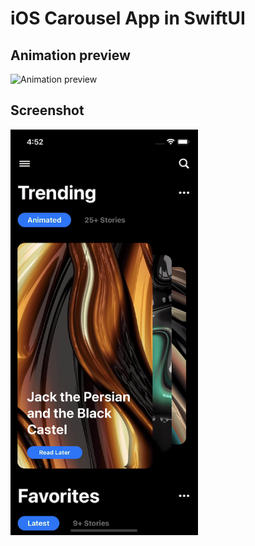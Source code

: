 # iOS Carousel App in SwiftUI

## Animation preview

<img width="300" alt="Animation preview" src="https://github.com/Boostvolt/swiftui_ios_carousel/blob/main/readme/animation.gif">

## Screenshot

<img width="300" alt="Screenshot" src="https://github.com/Boostvolt/swiftui_ios_carousel/blob/main/readme/screenshot.png">
